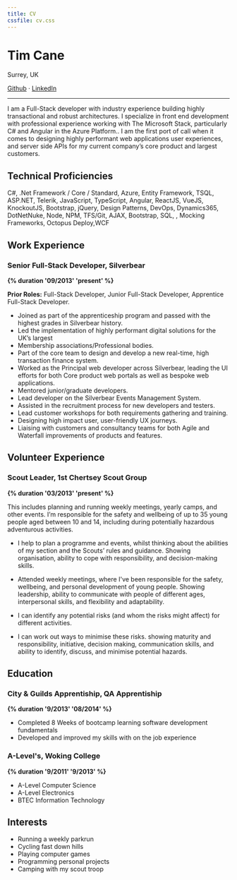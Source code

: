 ```yaml
---
title: CV
cssfile: cv.css
---
```


# Tim Cane
Surrey, UK


[Github](https://github.com/TimCane) · [LinkedIn](https://www.linkedin.com/in/timcane/)

___

I am a Full-Stack developer with industry experience building highly transactional and robust architectures. I specialize in front end development with professional experience working with The Microsoft Stack, particularly C# and Angular in the Azure Platform.. I am the first port of call when it comes to designing highly performant web applications user experiences, and server side APIs for my current company’s core product and largest customers.

## Technical Proficiencies

C#, .Net Framework / Core / Standard, Azure, Entity Framework, TSQL, ASP.NET, Telerik, JavaScript, TypeScript, Angular, ReactJS, VueJS, KnockoutJS, Bootstrap, jQuery, Design Patterns, DevOps, Dynamics365, DotNetNuke, Node, NPM, TFS/Git, AJAX, Bootstrap, SQL, , Mocking Frameworks, Octopus Deploy,WCF

## Work Experience

### **Senior Full-Stack Developer**, Silverbear
**{% duration '09/2013' 'present' %}**

**Prior Roles:** Full-Stack Developer, Junior Full-Stack Developer, Apprentice Full-Stack Developer.

- Joined as part of the apprenticeship program and passed with the highest grades in Silverbear history.
- Led the implementation of highly performant digital solutions for the UK’s largest
- Membership associations/Professional bodies.
- Part of the core team to design and develop a new real-time, high transaction finance system.
- Worked as the Principal web developer across Silverbear, leading the UI efforts for both Core product web portals as well as bespoke web applications.
- Mentored junior/graduate developers.
- Lead developer on the Silverbear Events Management System.
- Assisted in the recruitment process for new developers and testers.
- Lead customer workshops for both requirements gathering and training.
- Designing high impact user, user-friendly UX journeys.
- Liaising with customers and consultancy teams for both Agile and Waterfall improvements of products and features.

## Volunteer Experience

### **Scout Leader**, 1st Chertsey Scout Group
**{% duration '03/2013' 'present' %}**

This includes planning and running weekly meetings, yearly camps, and other events. I’m responsible for the safety and wellbeing of up to 35 young people aged between 10 and 14, including during potentially hazardous adventurous activities.

- I help to plan a programme and events, whilst thinking about the abilities of my section and the Scouts’ rules and guidance. Showing organisation, ability to cope with responsibility, and decision-making skills.
- Attended weekly meetings, where I've been responsible for the safety, wellbeing, and personal development of young people. Showing leadership, ability to communicate with people of different ages, interpersonal skills, and flexibility and adaptability.

- I can identify any potential risks (and whom the risks might affect) for different activities.
- I can work out ways to minimise these risks. showing maturity and responsibility, initiative, decision making, communication skills, and ability to identify, discuss, and minimise potential hazards.


## Education

### **City & Guilds Apprentiship**, QA Apprentiship
**{% duration '9/2013' '08/2014' %}**

- Completed 8 Weeks of bootcamp learning software development fundamentals
- Developed and improved my skills with on the job experience

### **A-Level's**, Woking College
**{% duration '9/2011' '9/2013' %}**

- A-Level Computer Science 
- A-Level Electronics
- BTEC Information Technology

## Interests

- Running a weekly parkrun
- Cycling fast down hills
- Playing computer games
- Programming personal projects
- Camping with my scout troop
